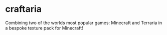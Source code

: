 # craftaria
Combining two of the worlds most popular games: Minecraft and Terraria in a bespoke texture pack for Minecraft!

